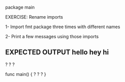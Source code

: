 package main


 EXERCISE: Rename imports

  1- Import fmt package three times with different names

  2- Print a few messages using those imports

 EXPECTED OUTPUT
  hello
  hey
  hi
 ---------------------------------------------------------

 ?
 ?
 ?

func main() {
	 ?
	 ?
	 ?
}